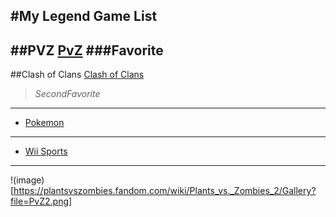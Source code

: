 #My Legend Game List
---
##PVZ
[PvZ](https://en.wikipedia.org/wiki/Plants_vs._Zombies_2)
###**Favorite**
---
##Clash of Clans
[Clash of Clans](https://en.wikipedia.org/wiki/Clash_of_Clans)
> *SecondFavorite*
---
- [Pokemon](https://en.wikipedia.org/wiki/Pok%C3%A9mon)
---
  - [Wii Sports](https://en.wikipedia.org/wiki/Wii_Sports)
---
!(image)[https://plantsvszombies.fandom.com/wiki/Plants_vs._Zombies_2/Gallery?file=PvZ2.png]
